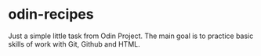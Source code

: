 # odin-recipes

Just a simple little task from Odin Project.
The main goal is to practice basic skills of work with Git, Github and HTML.
